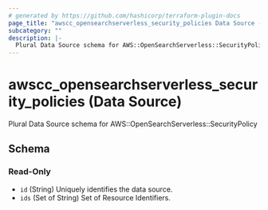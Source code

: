 ```yaml
---
# generated by https://github.com/hashicorp/terraform-plugin-docs
page_title: "awscc_opensearchserverless_security_policies Data Source - terraform-provider-awscc"
subcategory: ""
description: |-
  Plural Data Source schema for AWS::OpenSearchServerless::SecurityPolicy
---
```


# awscc_opensearchserverless_security_policies (Data Source)

Plural Data Source schema for AWS::OpenSearchServerless::SecurityPolicy



<!-- schema generated by tfplugindocs -->
## Schema

### Read-Only

- `id` (String) Uniquely identifies the data source.
- `ids` (Set of String) Set of Resource Identifiers.

